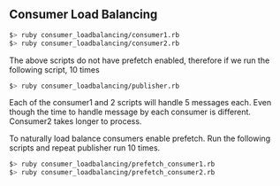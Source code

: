 ## Consumer Load Balancing
```sh
$> ruby consumer_loadbalancing/consumer1.rb
$> ruby consumer_loadbalancing/consumer2.rb
```
The above scripts do not have prefetch enabled, therefore if we run the following script, 10 times
```sh
$> ruby consumer_loadbalancing/publisher.rb
```

Each of the consumer1 and 2 scripts will handle 5 messages each. Even though the time to handle message by each
consumer is different. Consumer2 takes longer to process.

To naturally load balance consumers enable prefetch. Run the following scripts and repeat publisher run 10 times.
```sh
$> ruby consumer_loadbalancing/prefetch_consumer1.rb
$> ruby consumer_loadbalancing/prefetch_consumer2.rb
```

